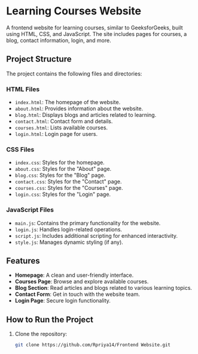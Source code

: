 # Learning Courses Website

A frontend website for learning courses, similar to GeeksforGeeks, built using HTML, CSS, and JavaScript. The site includes pages for courses, a blog, contact information, login, and more.

## Project Structure

The project contains the following files and directories:

### **HTML Files**
- `index.html`: The homepage of the website.
- `about.html`: Provides information about the website.
- `blog.html`: Displays blogs and articles related to learning.
- `contact.html`: Contact form and details.
- `courses.html`: Lists available courses.
- `login.html`: Login page for users.

### **CSS Files**
- `index.css`: Styles for the homepage.
- `about.css`: Styles for the "About" page.
- `blog.css`: Styles for the "Blog" page.
- `contact.css`: Styles for the "Contact" page.
- `courses.css`: Styles for the "Courses" page.
- `login.css`: Styles for the "Login" page.

### **JavaScript Files**
- `main.js`: Contains the primary functionality for the website.
- `login.js`: Handles login-related operations.
- `script.js`: Includes additional scripting for enhanced interactivity.
- `style.js`: Manages dynamic styling (if any).

## Features

- **Homepage**: A clean and user-friendly interface.
- **Courses Page**: Browse and explore available courses.
- **Blog Section**: Read articles and blogs related to various learning topics.
- **Contact Form**: Get in touch with the website team.
- **Login Page**: Secure login functionality.

## How to Run the Project

1. Clone the repository:
   ```bash
   git clone https://github.com/Rpriya14/Frontend Website.git

